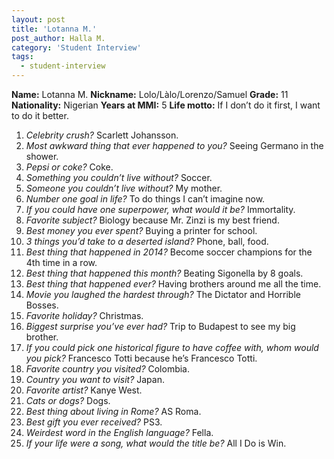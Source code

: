 ```yaml
---
layout: post
title: 'Lotanna M.'
post_author: Halla M.
category: 'Student Interview'
tags:
  - student-interview
---
```


**Name:** Lotanna M.
**Nickname:** Lolo/Làlo/Lorenzo/Samuel
**Grade:** 11
**Nationality:** Nigerian
**Years at MMI:** 5
**Life motto:** If I don’t do it first, I want to do it better.

1. *Celebrity crush?* Scarlett Johansson.
2. *Most awkward thing that ever happened to you?* Seeing Germano in the shower.
3. *Pepsi or coke?* Coke.
4. *Something you couldn’t live without?* Soccer.
5. *Someone you couldn’t live without?* My mother.
6. *Number one goal in life?* To do things I can’t imagine now.
7. *If you could have one superpower, what would it be?* Immortality.
8. *Favorite subject?* Biology because Mr. Zinzi is my best friend.
9. *Best money you ever spent?* Buying a printer for school.
10. *3 things you’d take to a deserted island?* Phone, ball, food.
11. *Best thing that happened in 2014?* Become soccer champions for the 4th time in a row.
12. *Best thing that happened this month?* Beating Sigonella by 8 goals.
13. *Best thing that happened ever?* Having brothers around me all the time.
14. *Movie you laughed the hardest through?* The Dictator and Horrible Bosses.
15. *Favorite holiday?* Christmas.
16. *Biggest surprise you’ve ever had?* Trip to Budapest to see my big brother.
17. *If you could pick one historical figure to have coffee with, whom would you pick?* Francesco Totti because he’s Francesco Totti.
18. *Favorite country you visited?* Colombia.
19. *Country you want to visit?* Japan.
20. *Favorite artist?* Kanye West.
21. *Cats or dogs?* Dogs.
22. *Best thing about living in Rome?* AS Roma.
23. *Best gift you ever received?* PS3.
24. *Weirdest word in the English language?* Fella.
25. *If your life were a song, what would the title be?* All I Do is Win.
